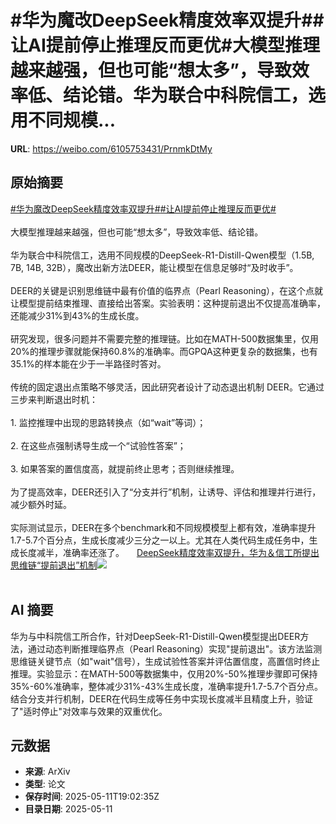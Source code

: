 # #华为魔改DeepSeek精度效率双提升##让AI提前停止推理反而更优#大模型推理越来越强，但也可能“想太多”，导致效率低、结论错。华为联合中科院信工，选用不同规模...

**URL**: https://weibo.com/6105753431/PrnmkDtMy

## 原始摘要

<a href="https://m.weibo.cn/search?containerid=231522type%3D1%26t%3D10%26q%3D%23%E5%8D%8E%E4%B8%BA%E9%AD%94%E6%94%B9DeepSeek%E7%B2%BE%E5%BA%A6%E6%95%88%E7%8E%87%E5%8F%8C%E6%8F%90%E5%8D%87%23&amp;extparam=%23%E5%8D%8E%E4%B8%BA%E9%AD%94%E6%94%B9DeepSeek%E7%B2%BE%E5%BA%A6%E6%95%88%E7%8E%87%E5%8F%8C%E6%8F%90%E5%8D%87%23" data-hide=""><span class="surl-text">#华为魔改DeepSeek精度效率双提升#</span></a><a href="https://m.weibo.cn/search?containerid=231522type%3D1%26t%3D10%26q%3D%23%E8%AE%A9AI%E6%8F%90%E5%89%8D%E5%81%9C%E6%AD%A2%E6%8E%A8%E7%90%86%E5%8F%8D%E8%80%8C%E6%9B%B4%E4%BC%98%23&amp;extparam=%23%E8%AE%A9AI%E6%8F%90%E5%89%8D%E5%81%9C%E6%AD%A2%E6%8E%A8%E7%90%86%E5%8F%8D%E8%80%8C%E6%9B%B4%E4%BC%98%23" data-hide=""><span class="surl-text">#让AI提前停止推理反而更优#</span></a><br><br>大模型推理越来越强，但也可能“想太多”，导致效率低、结论错。<br><br>华为联合中科院信工，选用不同规模的DeepSeek-R1-Distill-Qwen模型（1.5B, 7B, 14B, 32B），魔改出新方法DEER，能让模型在信息足够时“及时收手”。<br><br>DEER的关键是识别思维链中最有价值的临界点（Pearl Reasoning），在这个点就让模型提前结束推理、直接给出答案。实验表明：这种提前退出不仅提高准确率，还能减少31%到43%的生成长度。<br><br>研究发现，很多问题并不需要完整的推理链。比如在MATH-500数据集里，仅用20%的推理步骤就能保持60.8%的准确率。而GPQA这种更复杂的数据集，也有35.1%的样本能在少于一半路径时答对。<br><br>传统的固定退出点策略不够灵活，因此研究者设计了动态退出机制 DEER。它通过三步来判断退出时机：<br><br>1. 监控推理中出现的思路转换点（如“wait”等词）；<br><br>2. 在这些点强制诱导生成一个“试验性答案”；<br><br>3. 如果答案的置信度高，就提前终止思考；否则继续推理。<br><br>为了提高效率，DEER还引入了“分支并行”机制，让诱导、评估和推理并行进行，减少额外时延。<br><br>实际测试显示，DEER在多个benchmark和不同规模模型上都有效，准确率提升1.7-5.7个百分点，生成长度减少三分之一以上。尤其在人类代码生成任务中，生成长度减半，准确率还涨了。 <a href="https://weibo.com/ttarticle/p/show?id=2309405165246531895614" data-hide=""><span class="url-icon"><img style="width: 1rem;height: 1rem" src="https://h5.sinaimg.cn/upload/2015/09/25/3/timeline_card_small_article_default.png" referrerpolicy="no-referrer"></span><span class="surl-text">DeepSeek精度效率双提升，华为＆信工所提出思维链“提前退出”机制</span></a><img style="" src="https://tvax1.sinaimg.cn/large/006Fd7o3gy1i1bxh8td2qj30dv07tmxt.jpg" referrerpolicy="no-referrer"><br><br>

## AI 摘要

华为与中科院信工所合作，针对DeepSeek-R1-Distill-Qwen模型提出DEER方法，通过动态判断推理临界点（Pearl Reasoning）实现"提前退出"。该方法监测思维链关键节点（如"wait"信号），生成试验性答案并评估置信度，高置信时终止推理。实验显示：在MATH-500等数据集中，仅用20%-50%推理步骤即可保持35%-60%准确率，整体减少31%-43%生成长度，准确率提升1.7-5.7个百分点。结合分支并行机制，DEER在代码生成等任务中实现长度减半且精度上升，验证了"适时停止"对效率与效果的双重优化。

## 元数据

- **来源**: ArXiv
- **类型**: 论文
- **保存时间**: 2025-05-11T19:02:35Z
- **目录日期**: 2025-05-11
